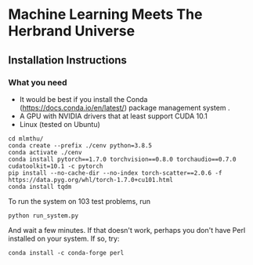 # Machine Learning Meets The Herbrand Universe

## Installation Instructions

### What you need
- It would be best if you install the Conda (https://docs.conda.io/en/latest/) package management system .
- A GPU with NVIDIA drivers that at least support CUDA 10.1
- Linux (tested on Ubuntu)
```
cd mlmthu/
conda create --prefix ./cenv python=3.8.5
conda activate ./cenv
conda install pytorch==1.7.0 torchvision==0.8.0 torchaudio==0.7.0 cudatoolkit=10.1 -c pytorch
pip install --no-cache-dir --no-index torch-scatter==2.0.6 -f https://data.pyg.org/whl/torch-1.7.0+cu101.html
conda install tqdm
```
To run the system on 103 test problems, run

    python run_system.py

And wait a few minutes. If that doesn't work, perhaps you don't have Perl installed on your system. If so, try:

    conda install -c conda-forge perl


